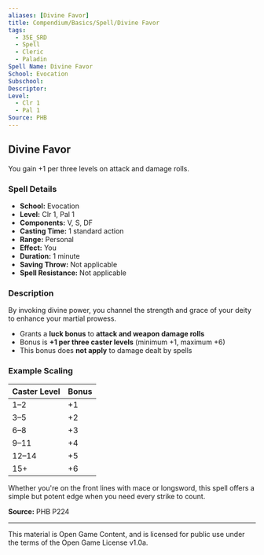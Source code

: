 ```yaml
---
aliases: [Divine Favor]
title: Compendium/Basics/Spell/Divine Favor
tags:
  - 35E_SRD
  - Spell
  - Cleric
  - Paladin
Spell Name: Divine Favor
School: Evocation
Subschool: 
Descriptor: 
Level:
  - Clr 1
  - Pal 1
Source: PHB
---
```


## Divine Favor

You gain +1 per three levels on attack and damage rolls.

### Spell Details

- **School:** Evocation  
- **Level:** Clr 1, Pal 1  
- **Components:** V, S, DF  
- **Casting Time:** 1 standard action  
- **Range:** Personal  
- **Effect:** You  
- **Duration:** 1 minute  
- **Saving Throw:** Not applicable  
- **Spell Resistance:** Not applicable  

### Description

By invoking divine power, you channel the strength and grace of your deity to enhance your martial prowess.

- Grants a **luck bonus** to **attack and weapon damage rolls**  
- Bonus is **+1 per three caster levels** (minimum +1, maximum +6)  
- This bonus does **not apply** to damage dealt by spells

### Example Scaling

| Caster Level | Bonus |
|--------------|-------|
| 1–2          | +1    |
| 3–5          | +2    |
| 6–8          | +3    |
| 9–11         | +4    |
| 12–14        | +5    |
| 15+          | +6    |

Whether you're on the front lines with mace or longsword, this spell offers a simple but potent edge when you need every strike to count.


**Source:** PHB P224

---

This material is Open Game Content, and is licensed for public use under  
the terms of the Open Game License v1.0a.
